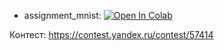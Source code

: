 * assignment_mnist: [![Open In Colab](https://colab.research.google.com/assets/colab-badge.svg)](https://colab.research.google.com/github/girafe-ai/ml-course/blob/23f_ysda/homeworks/assignment13_fashionmnist_classification/assignment_fmnist.ipynb)

Контест: https://contest.yandex.ru/contest/57414
